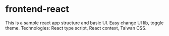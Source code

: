 # frontend-react
This is a sample react app structure and basic UI. Easy change UI lib, toggle theme. 
Technologies: React type script, React context, Taiwan CSS.

